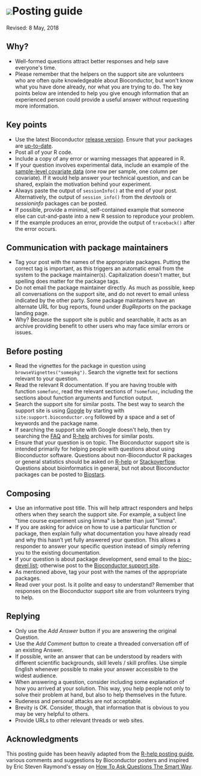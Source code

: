 # ![](/images/icons/magnifier.gif)Posting guide #

Revised: 8 May, 2018

## Why? ##

* Well-formed questions attract better responses and help save
  everyone's time. 
* Please remember that the helpers on the support site are volunteers
  who are often quite knowledgeable about Bioconductor, but won't know
  what you have done already, nor what you are trying to do. The key
  points below are intended to help you give enough information that
  an experienced person could provide a useful answer without
  requesting more information.

## Key points ##

* Use the latest Bioconductor [release version](/packages/release/BiocViews.html#___Software). 
  Ensure that your packages are [up-to-date](/install#update-bioconductor-packages).
* Post all of your R code.
* Include a copy of any error or warning messages that appeared in R.
* If your question involves experimental data, include an example of
  the [sample-level covariate data](https://www.ncbi.nlm.nih.gov/pmc/articles/PMC4509590/figure/F2/)
  (one row per sample, one column per covariate). If it would help
  answer your technical question, and can be shared, explain the
  motivation behind your experiment.
* Always paste the output of `sessionInfo()` at the end of your
  post. Alternatively, the output of `session_info()` from the
  *devtools* or *sessioninfo* packages can be posted. 
* If possible, provide a minimal, self-contained example that someone
  else can cut-and-paste into a new R session to reproduce your
  problem. 
* If the example produces an error, provide the output of
  `traceback()` after the error occurs.

## Communication with package maintainers ##

* Tag your post with the names of the appropriate packages. Putting
  the correct tag is important, as this triggers an automatic email
  from the system to the package maintainer(s). Capitalization doesn't
  matter, but spelling does matter for the package tags. 
* Do not email the package maintainer directly. As much as possible,
  keep all conversations on the support site, and do not revert to
  email unless indicated by the other party. Some package maintainers
  have an alternate URL for bug reports, found under *BugReports* on
  the package landing page. 
* Why? Because the support site is public and searchable, it acts as
  an archive providing benefit to other users who may face similar
  errors or issues. 

## Before posting ##


* Read the vignettes for the package in question using
  `browseVignettes("somepkg")`. Search the vignette text for sections
  relevant to your question.
* Read the relevant R documentation. If you are having trouble with
  function `somefunc`, read the relevant sections of `?somefunc`,
  including the sections about function arguments and function
  output. 
* Search the support site for similar posts. The best way to search
  the support site is using [Google](https://google.com) by starting
  with `site:support.bioconductor.org` followed by a space and a set 
  of keywords and the package name. 
* If searching the support site with Google doesn't help, then try searching
  the [FAQ](/docs/faq/)
  and [R-help](https://tolstoy.newcastle.edu.au/R/) archives for
  similar posts.
* Ensure that your question is on topic. The Bioconductor support site
  is intended primarily for helping people with questions about using
  Bioconductor software. Questions about non-Bioconductor R packages
  or general statistics should be asked on 
  [R-help](https://www.r-project.org/help.html) or
  [Stackoverflow](https://stackoverflow.com/). 
  Questions about bioinformatics in general, but not
  about Bioconductor packages can be posted to 
  [Biostars](https://www.biostars.org/).

## Composing ##

* Use an informative post title. This will help attract responders and
  helps others when they search the support site. For example, a subject
  line "time course experiment using limma" is better than just
  "limma". 
* If you are asking for advice on how to use a particular function or
  package, then explain fully what documentation you have already read
  and why this hasn’t yet fully answered your question. This allows a
  responder to answer your specific question instead of simply referring
  you to the existing documentation. 
* If your question is about package development, send email to the
  [bioc-devel list](/support/#bioc-devel); otherwise post to the
  [Bioconductor support site](https://support.bioconductor.org).
* As mentioned above, tag your post with the names of the appropriate
  packages.
* Read over your post. Is it polite and easy to understand? Remember
  that responses on the Bioconductor support site are from volunteers
  trying to help.

## Replying ##

* Only use the *Add Answer* button if you are answering the original
  Question.
* Use the *Add Comment* button to create a threaded conversation off
  of an existing Answer. 
* If possible, write an answer that can be understood by readers with
  different scientific backgrounds, skill levels / skill profiles. Use
  simple English whenever possible to make your answer accessible to
  the widest audience. 
* When answering a question, consider including some explanation of
  how you arrived at your solution. This way, you help people not only
  to solve their problem at hand, but also to help themselves in the
  future. 
* Rudeness and personal attacks are not acceptable. 
* Brevity is OK. Consider, though, that information that is obvious to
  you may be very helpful to others. 
* Provide URLs to other relevant threads or web sites. 

## Acknowledgments ##

This posting guide has been heavily adapted from the
[R-help posting guide](http://www.r-project.org/posting-guide.html),
various comments and suggestions by Bioconductor posters and inspired
by Eric Steven Raymond's essay on
[How To Ask Questions The Smart Way](http://www.catb.org/%7Eesr/faqs/smart-questions.html).

